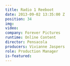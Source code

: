 ```yaml
---
title: Radio 1 Reeboot
date: 2013-09-02 13:35:00 Z
position: 34
img: 
video: 
company: Forever Pictures
runtime: Online Content
director: Pensacola
producers: Vivianne Jaspers
role: Production Manager
is-featured: 
---
```


